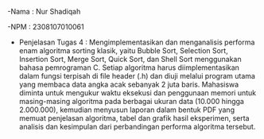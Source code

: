 -Nama : Nur Shadiqah 

-NPM  : 2308107010061

- Penjelasan Tugas 4 :
  Mengimplementasikan dan menganalisis performa enam algoritma sorting klasik, yaitu Bubble Sort, Selection Sort, Insertion Sort, Merge Sort, Quick Sort, dan Shell Sort menggunakan bahasa pemrograman C. Setiap algoritma harus diimplementasikan dalam fungsi terpisah di file header (.h) dan diuji melalui program utama yang membaca data angka acak sebanyak 2 juta baris. Mahasiswa diminta untuk mengukur waktu eksekusi dan penggunaan memori untuk masing-masing algoritma pada berbagai ukuran data (10.000 hingga 2.000.000), kemudian menyusun laporan dalam bentuk PDF yang memuat penjelasan algoritma, tabel dan grafik hasil eksperimen, serta analisis dan kesimpulan dari perbandingan performa algoritma tersebut.
